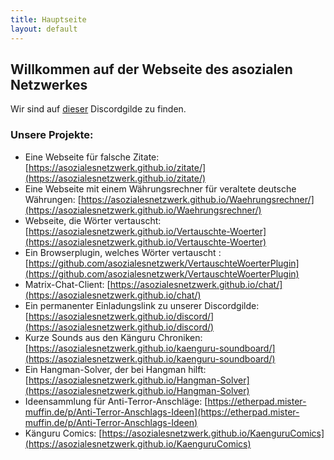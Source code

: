 ```yaml
---
title: Hauptseite
layout: default
---
```


## Willkommen auf der Webseite des asozialen Netzwerkes
Wir sind auf [dieser](https://asozialesnetzwerk.github.io/discord/) Discordgilde zu finden.


### Unsere Projekte:

- Eine Webseite für falsche Zitate:  [https://asozialesnetzwerk.github.io/zitate/](https://asozialesnetzwerk.github.io/zitate/)
- Eine Webseite mit einem Währungsrechner für veraltete deutsche Währungen: [https://asozialesnetzwerk.github.io/Waehrungsrechner/](https://asozialesnetzwerk.github.io/Waehrungsrechner/)
- Webseite, die Wörter vertauscht: [https://asozialesnetzwerk.github.io/Vertauschte-Woerter](https://asozialesnetzwerk.github.io/Vertauschte-Woerter)
- Ein Browserplugin, welches Wörter vertauscht : [https://github.com/asozialesnetzwerk/VertauschteWoerterPlugin](https://github.com/asozialesnetzwerk/VertauschteWoerterPlugin)
- Matrix-Chat-Client: [https://asozialesnetzwerk.github.io/chat/](https://asozialesnetzwerk.github.io/chat/)
- Ein permanenter Einladungslink zu unserer Discordgilde: [https://asozialesnetzwerk.github.io/discord/](https://asozialesnetzwerk.github.io/discord/)
- Kurze Sounds aus den Känguru Chroniken: [https://asozialesnetzwerk.github.io/kaenguru-soundboard/](https://asozialesnetzwerk.github.io/kaenguru-soundboard/)
- Ein Hangman-Solver, der bei Hangman hilft: [https://asozialesnetzwerk.github.io/Hangman-Solver](https://asozialesnetzwerk.github.io/Hangman-Solver)
- Ideensammlung für Anti-Terror-Anschläge: [https://etherpad.mister-muffin.de/p/Anti-Terror-Anschlags-Ideen](https://etherpad.mister-muffin.de/p/Anti-Terror-Anschlags-Ideen)
- Känguru Comics: [https://asozialesnetzwerk.github.io/KaenguruComics](https://asozialesnetzwerk.github.io/KaenguruComics)